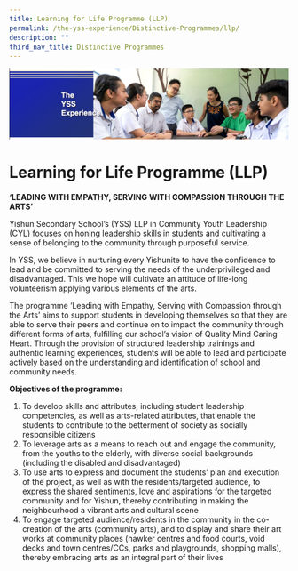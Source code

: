 ```yaml
---
title: Learning for Life Programme (LLP)
permalink: /the-yss-experience/Distinctive-Programmes/llp/
description: ""
third_nav_title: Distinctive Programmes
---
```

![](/images/yssexp.png)

Learning for Life Programme (LLP)
=================================

  

**‘LEADING WITH EMPATHY, SERVING WITH COMPASSION THROUGH THE ARTS’**   

  

Yishun Secondary School’s (YSS) LLP in Community Youth Leadership (CYL) focuses on honing leadership skills in students and cultivating a sense of belonging to the community through purposeful service.  

  

In YSS, we believe in nurturing every Yishunite to have the confidence to lead and be committed to serving the needs of the underprivileged and disadvantaged. This we hope will cultivate an attitude of life-long volunteerism applying various elements of the arts. 

  

The programme ‘Leading with Empathy, Serving with Compassion through the Arts’ aims to support students in developing themselves so that they are able to serve their peers and continue on to impact the community through different forms of arts, fulfilling our school’s vision of Quality Mind Caring Heart. Through the provision of structured leadership trainings and authentic learning experiences, students will be able to lead and participate actively based on the understanding and identification of school and community needs. 

  

**Objectives of the programme:**

  

1.  To develop skills and attributes, including student leadership competencies, as well as arts-related attributes, that enable the students to contribute to the betterment of society as socially responsible citizens
2.  To leverage arts as a means to reach out and engage the community, from the youths to the elderly, with diverse social backgrounds (including the disabled and disadvantaged)
3.  To use arts to express and document the students’ plan and execution of the project, as well as with the residents/targeted audience, to express the shared sentiments, love and aspirations for the targeted community and for Yishun, thereby contributing in making the neighbourhood a vibrant arts and cultural scene
4.  To engage targeted audience/residents in the community in the co-creation of the arts (community arts), and to display and share their art works at community places (hawker centres and food courts, void decks and town centres/CCs, parks and playgrounds, shopping malls), thereby embracing arts as an integral part of their lives

